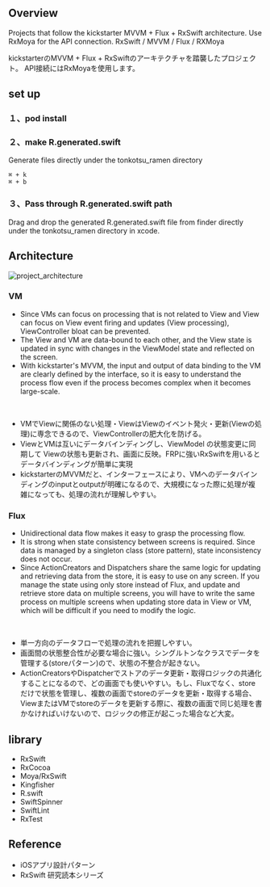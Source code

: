 ## Overview
Projects that follow the kickstarter MVVM + Flux + RxSwift architecture. 
Use RxMoya for the API connection. 
RxSwift / MVVM / Flux / RXMoya

kickstarterのMVVM + Flux + RxSwiftのアーキテクチャを踏襲したプロジェクト。
API接続にはRxMoyaを使用します。

## set up

### １、pod install
### ２、make R.generated.swift
Generate files directly under the tonkotsu_ramen directory
```
⌘ + k
⌘ + b
```
### ３、Pass through R.generated.swift path 
Drag and drop the generated R.generated.swift file from finder directly under the tonkotsu_ramen directory in xcode.

## Architecture
![project_architecture](https://user-images.githubusercontent.com/74945210/150667625-3a4f516e-d1ea-48bd-9341-46a5eaa1c83e.png)

### VM
- Since VMs can focus on processing that is not related to View and View can focus on View event firing and updates (View processing), ViewController bloat can be prevented.
- The View and VM are data-bound to each other, and the View state is updated in sync with changes in the ViewModel state and reflected on the screen.
- With kickstarter's MVVM, the input and output of data binding to the VM are clearly defined by the interface, so it is easy to understand the process flow even if the process becomes complex when it becomes large-scale.
<br>

- VMでViewに関係のない処理・ViewはViewのイベント発火・更新(Viewの処理)に専念できるので、ViewControllerの肥大化を防げる。
- ViewとVMは互いにデータバインディングし、ViewModel の状態変更に同期して Viewの状態も更新され、画面に反映。FRPに強いRxSwiftを用いるとデータバインディングが簡単に実現
- kickstarterのMVVMだと、インターフェースにより、VMへのデータバインディングのinputとoutputが明確になるので、大規模になった際に処理が複雑になっても、処理の流れが理解しやすい。

### Flux
- Unidirectional data flow makes it easy to grasp the processing flow.
- It is strong when state consistency between screens is required. Since data is managed by a singleton class (store pattern), state inconsistency does not occur.
- Since ActionCreators and Dispatchers share the same logic for updating and retrieving data from the store, it is easy to use on any screen. If you manage the state using only store instead of Flux, and update and retrieve store data on multiple screens, you will have to write the same process on multiple screens when updating store data in View or VM, which will be difficult if you need to modify the logic.
<br>

- 単一方向のデータフローで処理の流れを把握しやすい。
- 画面間の状態整合性が必要な場合に強い。シングルトンなクラスでデータを管理する(storeパターン)ので、状態の不整合が起きない。
- ActionCreatorsやDispatcherでストアのデータ更新・取得ロジックの共通化することになるので、どの画面でも使いやすい。もし、Fluxでなく、storeだけで状態を管理し、複数の画面でstoreのデータを更新・取得する場合、ViewまたはVMでstoreのデータを更新する際に、複数の画面で同じ処理を書かなければいけないので、ロジックの修正が起こった場合など大変。

## library
- RxSwift
- RxCocoa
- Moya/RxSwift
- Kingfisher
- R.swift
- SwiftSpinner
- SwiftLint
- RxTest

## Reference
- iOSアプリ設計パターン
- RxSwift 研究読本シリーズ
